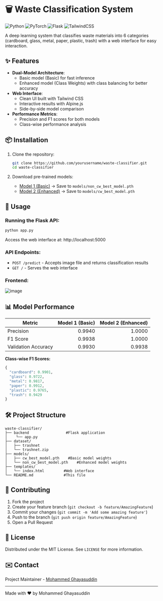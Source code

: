 # 🗑️ Waste Classification System

![Python](https://img.shields.io/badge/Python-3.8%2B-blue)
![PyTorch](https://img.shields.io/badge/PyTorch-1.10%2B-orange)
![Flask](https://img.shields.io/badge/Flask-2.0%2B-lightgrey)
![TailwindCSS](https://img.shields.io/badge/TailwindCSS-3.0%2B-06B6D4)

A deep learning system that classifies waste materials into 6 categories (cardboard, glass, metal, paper, plastic, trash) with a web interface for easy interaction.

## ✨ Features

- **Dual-Model Architecture**: 
  - Basic model (Basic) for fast inference
  - Enhanced model (Class Weights) with class balancing for better accuracy
- **Web Interface**:
  - Clean UI built with Tailwind CSS
  - Interactive results with Alpine.js
  - Side-by-side model comparison
- **Performance Metrics**:
  - Precision and F1 scores for both models
  - Class-wise performance analysis

## 📦 Installation

1. Clone the repository:
   ```bash
   git clone https://github.com/yourusername/waste-classifier.git
   cd waste-classifier
   ```

2. Download pre-trained models:
   - [Model 1 (Basic)](https://github.com/ghayazzz/smart_recycle_management/blob/main/models/non_cw_best_model.pth) → Save to `models/non_cw_best_model.pth`
   - [Model 2 (Enhanced)](https://github.com/ghayazzz/smart_recycle_management/blob/main/models/cw_best_model.pth) → Save to `models/cw_best_model.pth`

## 🚀 Usage

### Running the Flask API:
```bash
python app.py
```

Access the web interface at: http://localhost:5000

### API Endpoints:
- `POST /predict` - Accepts image file and returns classification results
- `GET /` - Serves the web interface

### Frontend:
![image](https://github.com/user-attachments/assets/7c2cc946-ef49-4c13-9957-e1aa0a64957f)



## 📊 Model Performance

| Metric        | Model 1 (Basic) | Model 2 (Enhanced) |
|--------------|----------------:|-------------------:|
| Precision    | 0.9940          | 1.0000             |
| F1 Score     | 0.9938          | 1.0000             |
| Validation Accuracy | 0.9930   | 0.9938             |

**Class-wise F1 Scores:**
```python
{
  "cardboard": 0.9901,
  "glass": 0.9722,
  "metal": 0.9817,
  "paper": 0.9912,
  "plastic": 0.9765,
  "trash": 0.9429
}
```

## 🛠️ Project Structure

```
waste-classifier/
├── backend                 #Flask application
│    └── app.py
├── dataset/
│   ├── trashnet
│   └── trashnet.zip
├── models/
│   ├── cw_best_model.pth    #Basic model weights
│   └── non_cw_best_model.pth    #Enhanced model weights
├── templates/
│   └── index.html         #Web interface
└── README.md              #This file
```

## 🤝 Contributing

1. Fork the project
2. Create your feature branch (`git checkout -b feature/AmazingFeature`)
3. Commit your changes (`git commit -m 'Add some amazing feature'`)
4. Push to the branch (`git push origin feature/AmazingFeature`)
5. Open a Pull Request

## 📜 License

Distributed under the MIT License. See `LICENSE` for more information.

## ✉️ Contact

Project Maintainer - [Mohammed Ghayasuddin](mailto:mghayasuddin2000@gmail.com)

---

Made with ♥ by Mohammed Ghayasuddin
